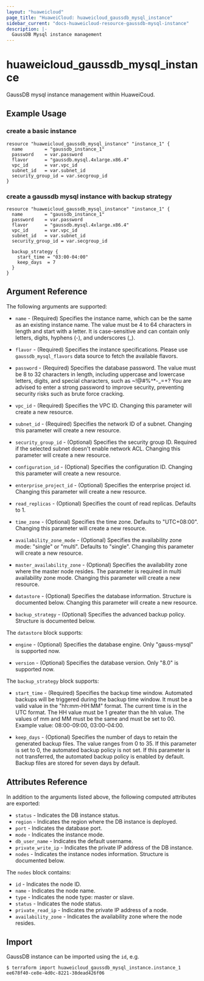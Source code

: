 ```yaml
---
layout: "huaweicloud"
page_title: "HuaweiCloud: huaweicloud_gaussdb_mysql_instance"
sidebar_current: "docs-huaweicloud-resource-gaussdb-mysql-instance"
description: |-
  GaussDB Mysql instance management
---
```


# huaweicloud\_gaussdb\_mysql\_instance

GaussDB mysql instance management within HuaweiCoud.

## Example Usage

### create a basic instance

```hcl
resource "huaweicloud_gaussdb_mysql_instance" "instance_1" {
  name        = "gaussdb_instance_1"
  password    = var.password
  flavor      = "gaussdb.mysql.4xlarge.x86.4" 
  vpc_id      = var.vpc_id
  subnet_id   = var.subnet_id
  security_group_id = var.secgroup_id
}
```

### create a gaussdb mysql instance with backup strategy

```hcl
resource "huaweicloud_gaussdb_mysql_instance" "instance_1" {
  name        = "gaussdb_instance_1"
  password    = var.password
  flavor      = "gaussdb.mysql.4xlarge.x86.4"
  vpc_id      = var.vpc_id
  subnet_id   = var.subnet_id
  security_group_id = var.secgroup_id

  backup_strategy {
    start_time = "03:00-04:00"
    keep_days  = 7
  }
}
```

## Argument Reference

The following arguments are supported:

* `name` - (Required) Specifies the instance name, which can be the same
  as an existing instance name. The value must be 4 to 64 characters in
  length and start with a letter. It is case-sensitive and can contain
  only letters, digits, hyphens (-), and underscores (_).

* `flavor` - (Required) Specifies the instance specifications. Please use
  `gaussdb_mysql_flavors` data source to fetch the available flavors.

* `password` - (Required) Specifies the database password. The value must be 8 to 32 characters
  in length, including uppercase and lowercase letters, digits, and special characters,
  such as ~!@#%^*-_=+? You are advised to enter a strong password to improve security, preventing
  security risks such as brute force cracking.

* `vpc_id` -  (Required) Specifies the VPC ID.
  Changing this parameter will create a new resource.

* `subnet_id` - (Required) Specifies the network ID of a subnet.
  Changing this parameter will create a new resource.

* `security_group_id` - (Optional) Specifies the security group ID. Required if the selected subnet doesn't enable network ACL.
  Changing this parameter will create a new resource.

* `configuration_id` - (Optional) Specifies the configuration ID.
  Changing this parameter will create a new resource.

* `enterprise_project_id` - (Optional) Specifies the enterprise project id.
  Changing this parameter will create a new resource.

* `read_replicas` - (Optional) Specifies the count of read replicas. Defaults to 1.

* `time_zone` - (Optional) Specifies the time zone. Defaults to "UTC+08:00".
  Changing this parameter will create a new resource.

* `availability_zone_mode` - (Optional) Specifies the availability zone mode: "single" or "multi".
  Defaults to "single". Changing this parameter will create a new resource.

* `master_availability_zone` - (Optional) Specifies the availability zone where the master node resides.
  The parameter is required in multi availability zone mode. Changing this parameter will create a new resource.

* `datastore` - (Optional) Specifies the database information. Structure is documented below.
  Changing this parameter will create a new resource.

* `backup_strategy` - (Optional) Specifies the advanced backup policy. Structure is documented below.

The `datastore` block supports:

* `engine` - (Optional) Specifies the database engine. Only "gauss-mysql" is supported now.

* `version` - (Optional) Specifies the database version. Only "8.0" is supported now.


The `backup_strategy` block supports:

* `start_time` - (Required) Specifies the backup time window. Automated backups
  will be triggered during the backup time window. It must be a valid value in
  the "hh:mm-HH:MM" format. The current time is in the UTC format.
  The HH value must be 1 greater than the hh value. The values of mm and MM
  must be the same and must be set to 00. Example value: 08:00-09:00, 03:00-04:00.
  
* `keep_days` - (Optional) Specifies the number of days to retain the generated
   backup files. The value ranges from 0 to 35.
   If this parameter is set to 0, the automated backup policy is not set.
   If this parameter is not transferred, the automated backup policy is enabled by default.
   Backup files are stored for seven days by default.

## Attributes Reference

In addition to the arguments listed above, the following computed attributes are exported:

* `status` - Indicates the DB instance status.
* `region` - Indicates the region where the DB instance is deployed.
* `port` - Indicates the database port.
* `mode` - Indicates the instance mode.
* `db_user_name` - Indicates the default username.
* `private_write_ip` - Indicates the private IP address of the DB instance.
* `nodes` - Indicates the instance nodes information. Structure is documented below.

The `nodes` block contains:

- `id` - Indicates the node ID.
- `name` - Indicates the node name.
- `type` - Indicates the node type: master or slave.
- `status` - Indicates the node status.
- `private_read_ip` - Indicates the private IP address of a node.
- `availability_zone` - Indicates the availability zone where the node resides.

## Import

GaussDB instance can be imported using the `id`, e.g.

```
$ terraform import huaweicloud_gaussdb_mysql_instance.instance_1 ee678f40-ce8e-4d0c-8221-38dead426f06
```
